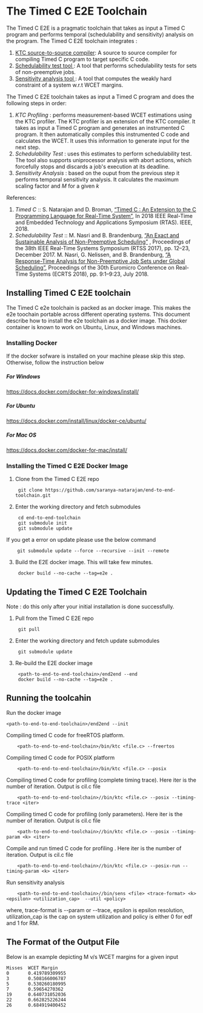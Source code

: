 # The Timed C E2E Toolchain
The Timed C E2E is a pragmatic toolchain that takes as input a Timed C program and performs temporal (schedulability and sensitivity) analysis on the program.  The Timed C E2E  toolchain integrates :

1. [KTC source-to-source compiler](https://github.com/timed-c/ktc): A source to source compiler for compiling Timed C program to target specific C code.
2. [Schedulability test tool ](https://github.com/brandenburg/np-schedulability-analysis): A tool that performs  schedulability tests for sets of non-preemptive jobs.
3. [Sensitivity analysis tool ](https://github.com/saranya-natarajan/end-to-end-toolchain/tree/master/sensitivity-analysis): A tool that computes the weakly hard constraint of a system w.r.t WCET margins.


 The Timed C E2E toolchain takes as input a Timed C program and does the following steps in order: 
 
  1.	_KTC Profiling_ : performs measurement-based WCET estimations using the KTC profiler. The KTC profiler is an extension of the KTC compiler.  It takes as input a Timed C program and generates an instrumented C program. It then automatically compiles this instrumented C code and calculates the WCET.  It uses this information to generate input for the next step. 
  2.   _Schedulability Test_ : uses this estimates to perform schedulability test.  The  tool also supports uniprocessor analysis with abort actions, which forcefully stops and discards a job's execution at its deadline. 
  3.  _Sensitivity Analysis_ : based on the ouput from the previous step it performs temporal sensitivity analysis. It calculates the maximum scaling factor and _M_ for a given _k_

References:
 1. _Timed C_ ::  S. Natarajan and D. Broman, [“Timed C : An Extension to the C Programming Language for Real-Time System”](https://people.kth.se/~dbro/papers/natarajan-broman-2018-timed-c.pdf), In 2018 IEEE Real-Time and Embedded Technology and Applications Symposium (RTAS). IEEE, 2018.
 2. _Schedulability Test_ :: M. Nasri and B. Brandenburg, [“An Exact and Sustainable Analysis of Non-Preemptive Scheduling”](https://people.mpi-sws.org/~bbb/papers/pdf/rtss17.pdf) , Proceedings of the 38th IEEE Real-Time Systems Symposium (RTSS 2017), pp. 12–23, December 2017.
    M. Nasri, G. Nelissen, and B. Brandenburg, [“A Response-Time Analysis for Non-Preemptive Job Sets under Global Scheduling”](http://drops.dagstuhl.de/opus/volltexte/2018/8994/pdf/LIPIcs-ECRTS-2018-9.pdf), Proceedings of the 30th Euromicro Conference on Real-Time Systems (ECRTS 2018), pp. 9:1–9:23, July 2018.


## Installing Timed C E2E toolchain
The Timed C e2e toolchain is packed as an docker image. This makes the e2e toochain portable across different operating systems. This document describe how to install the e2e toolchain as a docker  image. This  docker container  is known to work on Ubuntu, Linux, and Windows machines.


### Installing Docker
If the docker sofware is installed on your machine please skip this step. Otherwise, follow the instruction below

##### For Windows

https://docs.docker.com/docker-for-windows/install/

##### For Ubuntu

https://docs.docker.com/install/linux/docker-ce/ubuntu/

##### For Mac OS

https://docs.docker.com/docker-for-mac/install/

### Installing the Timed C E2E Docker  Image

1. Clone from the Timed C E2E repo
		
		git clone https://github.com/saranya-natarajan/end-to-end-toolchain.git
		
2. Enter the working directory  and fetch submodules
	
		cd end-to-end-toolchain
		git submodule init
		git submodule update
If you get a error on update please use the below command
		
		git submodule update --force --recursive --init --remote 
		
3. Build the E2E docker image. This will take few minutes. 
		
		docker build --no-cache --tag=e2e .

## Updating the Timed C E2E Toolchain
Note : do this only after your initial installation is done successfully.

1. Pull from the Timed C E2E repo

		git pull

3. Enter the working directory  and fetch update submodules

		git submodule update

2. Re-build the E2E docker image

		<path-to-end-to-end-toolchain>/end2end --end
		docker build --no-cache --tag=e2e .

## Running the toolcahin

Run the docker image 
	
	<path-to-end-to-end-toolchain>/end2end --init
	

Compiling timed C code for freeRTOS platform.
	
		<path-to-end-to-end-toolchain>/bin/ktc <file.c> --freertos
		
Compiling timed C code for POSIX platform

		<path-to-end-to-end-toolchain>/bin/ktc <file.c> --posix
		
Compiling timed C code for profiling (complete timing trace). Here iter is the number of iteration. Output is cil.c file

		<path-to-end-to-end-toolchain>//bin/ktc <file.c> --posix --timing-trace <iter>

Compiling timed C code for profiling (only parameters). Here iter is the number of iteration. Output is cil.c file

		<path-to-end-to-end-toolchain>//bin/ktc <file.c> --posix --timing-param <k> <iter>
	
Compile and run timed C code for profiling . Here iter is the number of iteration. Output is cil.c file

		<path-to-end-to-end-toolchain>//bin/ktc <file.c> --posix-run --timing-param <k> <iter>
		
Run sensitivity analysis

		<path-to-end-to-end-toolchain>//bin/sens <file> <trace-format> <k> <epsilon> <utilization_cap>  --util <policy>

where, trace-format is --param or --trace, epsilon is epsilon resolution, utilization_cap is the cap on system utilization and policy is either 0 for edf and 1 for RM.

## The Format of the Output File
Below is an example depicting M v/s WCET margins for a given input 

	Misses 	WCET Margin
	0		0.419789309955
	3		0.508166006787
	5		0.530260180995
	7		0.59654270362
	19		0.640731052036
	22		0.662825226244
	26		0.684919400452

